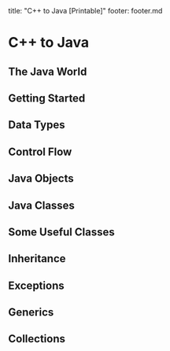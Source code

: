 <frontmatter>
title: "C++ to Java [Printable]"
footer: footer.md
</frontmatter>

<link rel="stylesheet" href="{{baseUrl}}/css/textbook.css">

<div class="website-content">

<div id="main">

# C++ to Java

<include src="about/unit-inParent-asFlat-print.md" boilerplate />

## The Java World

<include src="javaWorld/what/unit-inParent-asFlat-print.md" boilerplate />
<include src="javaWorld/how/unit-inParent-asFlat-print.md" boilerplate />
<include src="javaWorld/editions/unit-inParent-asFlat-print.md" boilerplate />

## Getting Started

<include src="gettingStarted/installation/unit-inParent-asFlat-print.md" boilerplate />
<include src="gettingStarted/helloWorld/unit-inParent-asFlat-print.md" boilerplate />
<include src="gettingStarted/compiling/unit-inParent-asFlat-print.md" boilerplate />
<include src="gettingStarted/running/unit-inParent-asFlat-print.md" boilerplate />

## Data Types

<include src="dataTypes/primitiveTypes/unit-inParent-asFlat-print.md" boilerplate />
<include src="dataTypes/variables/unit-inParent-asFlat-print.md" boilerplate />
<include src="dataTypes/operators/unit-inParent-asFlat-print.md" boilerplate />
<include src="dataTypes/arrays/unit-inParent-asFlat-print.md" boilerplate />

## Control Flow

<include src="controlFlow/branching/unit-inParent-asFlat-print.md" boilerplate />
<include src="controlFlow/loops/unit-inParent-asFlat-print.md" boilerplate />
<include src="controlFlow/methods/unit-inParent-asFlat-print.md" boilerplate />

## Java Objects

<include src="objects/usingObjects/unit-inParent-asFlat-print.md" boilerplate />
<include src="objects/instanceMembers/unit-inParent-asFlat-print.md" boilerplate />
<include src="objects/passingObjects/unit-inParent-asFlat-print.md" boilerplate />
<include src="objects/garbageCollection/unit-inParent-asFlat-print.md" boilerplate />

## Java Classes

<include src="classes/definingClasses/unit-inParent-asFlat-print.md" boilerplate />
<include src="classes/gettersAndSetters/unit-inParent-asFlat-print.md" boilerplate />
<include src="classes/classLevelMembers/unit-inParent-asFlat-print.md" boilerplate />

## Some Useful Classes

<include src="usefulClasses/api/unit-inParent-asFlat-print.md" boilerplate />
<include src="usefulClasses/stringClass/unit-inParent-asFlat-print.md" boilerplate />
<include src="usefulClasses/wrapperClasses/unit-inParent-asFlat-print.md" boilerplate />
<include src="usefulClasses/arraysClass/unit-inParent-asFlat-print.md" boilerplate />
<include src="usefulClasses/scannerClass/unit-inParent-asFlat-print.md" boilerplate />

## Inheritance

<include src="inheritance/basic/unit-inParent-asFlat-print.md" boilerplate />
<include src="inheritance/objectClass/unit-inParent-asFlat-print.md" boilerplate />
<include src="inheritance/interfaces/unit-inParent-asFlat-print.md" boilerplate />
<include src="inheritance/polymorphism/unit-inParent-asFlat-print.md" boilerplate />
<include src="inheritance/abstractClassesAndMethods/unit-inParent-asFlat-print.md" boilerplate />

## Exceptions

<include src="exceptions/what/unit-inParent-asFlat-print.md" boilerplate />
<include src="exceptions/how/unit-inParent-asFlat-print.md" boilerplate />

## Generics

<include src="generics/what/unit-inParent-asFlat-print.md" boilerplate />
<include src="generics/how/unit-inParent-asFlat-print.md" boilerplate />

## Collections

<include src="collections/what/unit-inParent-asFlat-print.md" boilerplate />
<include src="collections/arrayListClass/unit-inParent-asFlat-print.md" boilerplate />
<include src="collections/hashMapClass/unit-inParent-asFlat-print.md" boilerplate />



</div>

</div>
